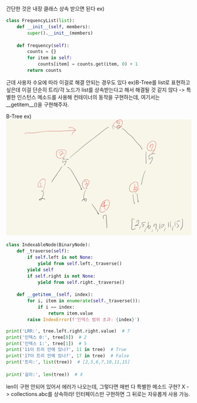 ---
---

간단한 것은 내장 클래스 상속 받으면 된다
ex)
```python
class FrequencyList(list):
	def __init__(self, members):
		super().__init__(members)  
	
	def frequency(self):
		counts = {}
		for item in self:
			counts[item] = counts.get(item, 0) + 1
		return counts
```

근데 사용자 수요에 따라 이걸로 해결 안되는 경우도 있다
ex)B-Tree를 list로 표현하고 싶은데 이걸 단순히 트리/각 노드가 list를 상속받는다고 해서 해결될 것 같지 않다
->
특별한 인스턴스 메소드를 사용해 컨테이너의 동작을 구현하는데, 여기서는 \_\_getitem\_\_()을 구현해주자.

B-Tree ex)
![](/assets/b-tree.jpg)

```python
class IndexableNode(BinaryNode):
	def _traverse(self):
		if self.left is not None:
			yield from self.left._traverse()
		yield self
		if self.right is not None:
			yield from self.right._traverse()
	
	def __getitem__(self, index):
		for i, item in enumerate(self._traverse()):
			if i == index:
				return item.value
		raise IndexError(f'인덱스 범위 초과: {index}')
```

```python
print('LRR:', tree.left.right.right.value)  # 7
print('인덱스 0:', tree[0])  # 2
print('인덱스 1:', tree[1])  # 5
print('11이 트리 안에 있나?', 11 in tree)  # True
print('17이 트리 안에 있나?', 17 in tree)  # False
print('트리:', list(tree))  # [2,5,6,7,10,11,15]

print('길이:', len(tree))  # X
```

len이 구현 안되어 있어서 에러가 나오는데, 그렇다면 매번 다 특별한 메소드 구현?
X -> collections.abc를 상속하라!
인터페이스만 구현하면 그 뒤로는 자유롭게 사용 가능.

